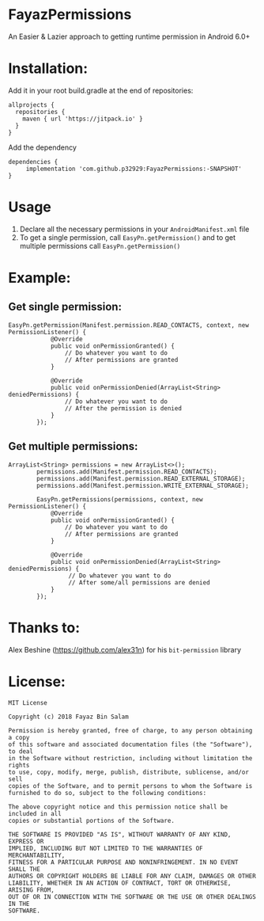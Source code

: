 # FayazPermissions
An Easier &amp; Lazier approach to getting runtime permission in Android 6.0+

# Installation:
Add it in your root build.gradle at the end of repositories:

```
allprojects {
  repositories {
    maven { url 'https://jitpack.io' }
  }
}
````

Add the dependency

```
dependencies {
     implementation 'com.github.p32929:FayazPermissions:-SNAPSHOT'
}
```

# Usage
1. Declare all the necessary permissions in your ```AndroidManifest.xml``` file
2. To get a single permission, call ```EasyPn.getPermission()``` and to get multiple permissions call ```EasyPn.getPermission()```

# Example:
## Get single permission:
```
EasyPn.getPermission(Manifest.permission.READ_CONTACTS, context, new PermissionListener() {
            @Override
            public void onPermissionGranted() {
                // Do whatever you want to do
                // After permissions are granted
            }

            @Override
            public void onPermissionDenied(ArrayList<String> deniedPermissions) {
                // Do whatever you want to do
                // After the permission is denied
            }
        });
```

## Get multiple permissions:
```
ArrayList<String> permissions = new ArrayList<>();
        permissions.add(Manifest.permission.READ_CONTACTS);
        permissions.add(Manifest.permission.READ_EXTERNAL_STORAGE);
        permissions.add(Manifest.permission.WRITE_EXTERNAL_STORAGE);

        EasyPn.getPermissions(permissions, context, new PermissionListener() {
            @Override
            public void onPermissionGranted() {
                // Do whatever you want to do
                // After permissions are granted
            }

            @Override
            public void onPermissionDenied(ArrayList<String> deniedPermissions) {
                 // Do whatever you want to do
                 // After some/all permissions are denied
            }
        });
```

# Thanks to:
Alex Beshine (https://github.com/alex31n) for his ```bit-permission``` library

# License:
```
MIT License

Copyright (c) 2018 Fayaz Bin Salam

Permission is hereby granted, free of charge, to any person obtaining a copy
of this software and associated documentation files (the "Software"), to deal
in the Software without restriction, including without limitation the rights
to use, copy, modify, merge, publish, distribute, sublicense, and/or sell
copies of the Software, and to permit persons to whom the Software is
furnished to do so, subject to the following conditions:

The above copyright notice and this permission notice shall be included in all
copies or substantial portions of the Software.

THE SOFTWARE IS PROVIDED "AS IS", WITHOUT WARRANTY OF ANY KIND, EXPRESS OR
IMPLIED, INCLUDING BUT NOT LIMITED TO THE WARRANTIES OF MERCHANTABILITY,
FITNESS FOR A PARTICULAR PURPOSE AND NONINFRINGEMENT. IN NO EVENT SHALL THE
AUTHORS OR COPYRIGHT HOLDERS BE LIABLE FOR ANY CLAIM, DAMAGES OR OTHER
LIABILITY, WHETHER IN AN ACTION OF CONTRACT, TORT OR OTHERWISE, ARISING FROM,
OUT OF OR IN CONNECTION WITH THE SOFTWARE OR THE USE OR OTHER DEALINGS IN THE
SOFTWARE.
```